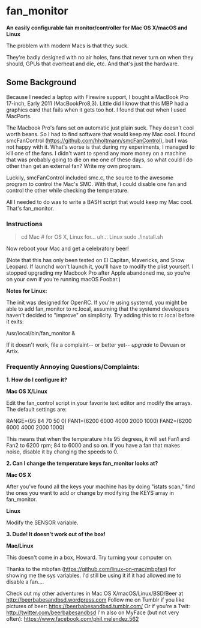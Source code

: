 # fan_monitor 

**An easily configurable fan monitor/controller for Mac OS X/macOS and Linux**

The problem with modern Macs is that they suck. 

They're badly designed with no air holes, fans that never turn on when they should, GPUs that overheat and die, etc. And that's just the hardware.

## Some Background

Because I needed a laptop with Firewire support, I bought a MacBook Pro 17-inch, Early 2011 (MacBookPro8,3). Little did I know that this MBP had a graphics card that fails when it gets too hot. I found that out when I used MacPorts.

The Macbook Pro's fans set on automatic just plain suck. They doesn't cool worth beans. So I had to find software that would keep my Mac cool. I found smcFanControl (https://github.com/hholtmann/smcFanControl), but I was not happy with it. What's worse is that during my experiments, I managed to kill one of the fans. I didn't want to spend any more money on a machine that was probably going to die on me one of these days, so what could I do other than get an external fan? Write my own program. 

Luckily, smcFanControl included smc.c, the source to the awesome program to control the Mac's SMC. With that, I could disable one fan and control the other while checking the temperature.

All I needed to do was to write a BASH script that would keep my Mac cool. That's fan_monitor.

### Instructions

> cd Mac # for OS X, Linux for... uh... Linux
> sudo ./install.sh

Now reboot your Mac and get a celebratory beer!

(Note that this has only been tested on El Capitan, Mavericks, and Snow Leopard. If launchd won't launch it, you'll have to modify the plist yourself. I stopped upgrading my Macbook Pro after Apple abandoned me, so you're on your own if you're running macOS Foobar.)

**Notes for Linux:**

The init was designed for OpenRC. If you're using systemd, you might be able to add fan_monitor to rc.local, assuming that the systemd developers haven't decided to "improve" on simplicity. Try adding this to rc.local before it exits:

/usr/local/bin/fan_monitor &

If it doesn't work, file a complaint-- or better yet-- _upgrade_ to Devuan or Artix.


### Frequently Annoying Questions/Complaints:


**1. How do I configure it?**

**Mac OS X/Linux**

Edit the fan_control script in your favorite text editor and modify the arrays. The default settings are:

RANGE=(95 84 70 50 0)
FAN1=(6200 6000 4000 2000 1000)
FAN2=(6200 6000 4000 2000 1000)

This means that when the temperature hits 95 degrees, it will set Fan1 and Fan2 to 6200 rpm; 84 to 6000 and so on. If you have a fan that makes noise, disable it by changing the speeds to 0. 


**2. Can I change the temperature keys fan_monitor looks at?**

**Mac OS X**

After you've found all the keys your machine has by doing "istats scan," find the ones you want to add or change by modifying the KEYS array in fan_monitor. 

**Linux**

Modify the SENSOR variable. 

**3. Dude! It doesn't work out of the box!**

**Mac/Linux**

This doesn't come in a box, Howard. Try turning your computer on.


Thanks to the mbpfan (https://github.com/linux-on-mac/mbpfan) for showing me the sys variables. I'd still be using it if it had allowed me to disable a fan....

Check out my other adventures in Mac OS X/macOS/Linux/BSD/Beer at http://beerbabesandbsd.wordpress.com
Follow me on Tumblr if you like pictures of beer: https://beerbabesandbsd.tumblr.com/
Or if you're a Twit: http://twitter.com/beerbabesandbsd 
I'm also on MyFace (but not very often): https://www.facebook.com/phil.melendez.562 
